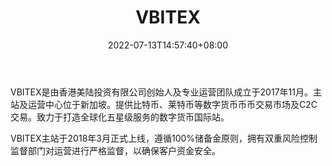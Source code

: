 ﻿---
weight: 
title: "VBITEX"
description: "VBITEX是由香港美陆投资有限公司创始人及专业运营团队成立于2017年11月。"
date: 2022-07-13T14:57:40+08:00
lastmod: 2022-07-13T14:57:40+08:00
draft: false
authors: ["Simon"]
featuredImage: "vbitex.webp"
link: "https://www.vbitex.com/"
tags: ["交易所","VBITEX"]
categories: ["navigation"]
navigation: ["交易所"]
lightgallery: true
toc: true
pinned: false
recommend: false
recommend1: false
---
VBITEX是由香港美陆投资有限公司创始人及专业运营团队成立于2017年11月。主站及运营中心位于新加坡。提供比特币、莱特币等数字货币币币交易市场及C2C交易。致力于打造全球化五星级服务的数字货币国际站。

VBITEX主站于2018年3月正式上线，遵循100%储备金原则，拥有双重风险控制监督部门对运营进行严格监督，以确保客户资金安全。